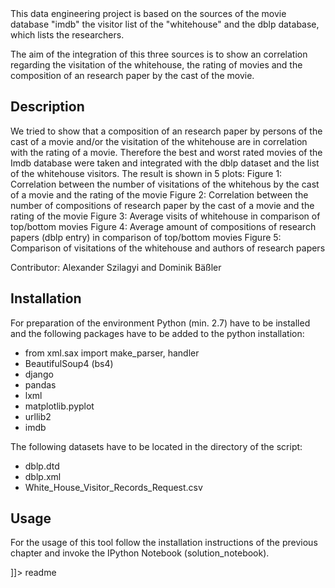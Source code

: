 <snippet>
  <content><![CDATA[
# ${1:Project of Group16}

This data engineering project is based on the sources of the movie database "imdb" the visitor list 
of the "whitehouse" and the dblp database, which lists the researchers.

The aim of the integration of this three sources is to show an correlation regarding the visitation
of the whitehouse, the rating of movies and the composition of an research paper by the cast of the movie.

## Description
We tried to show that a composition of an research paper by persons of the cast of a movie and/or the visitation
of the whitehouse are in correlation with the rating of a movie. Therefore the best and worst rated movies of the
Imdb database were taken and integrated with the dblp dataset and the list of the whitehouse visitors. The result
is shown in 5 plots:
Figure 1: Correlation between the number of visitations of the whitehous by the cast of a movie and the rating of the movie
Figure 2: Correlation between the number of compositions of research paper by the cast of a movie and the rating of the movie
Figure 3: Average visits of whitehouse in comparison of top/bottom movies
Figure 4: Average amount of compositions of research papers (dblp entry) in comparison of top/bottom movies
Figure 5: Comparison of visitations of the whitehouse and authors of research papers

Contributor: Alexander Szilagyi and Dominik Bäßler

## Installation
For preparation of the environment Python (min. 2.7) have to be installed and the following packages have to be added
to the python installation:
 - from xml.sax import make_parser, handler
 - BeautifulSoup4 (bs4)
 - django
 - pandas
 - lxml
 - matplotlib.pyplot
 - urllib2
 - imdb
 
The following datasets have to be located in the directory of the script:
 - dblp.dtd
 - dblp.xml
 - White_House_Visitor_Records_Request.csv

## Usage

For the usage of this tool follow the installation instructions of the previous chapter
and invoke the IPython Notebook (solution_notebook).

]]></content>
  <tabTrigger>readme</tabTrigger>
</snippet>
